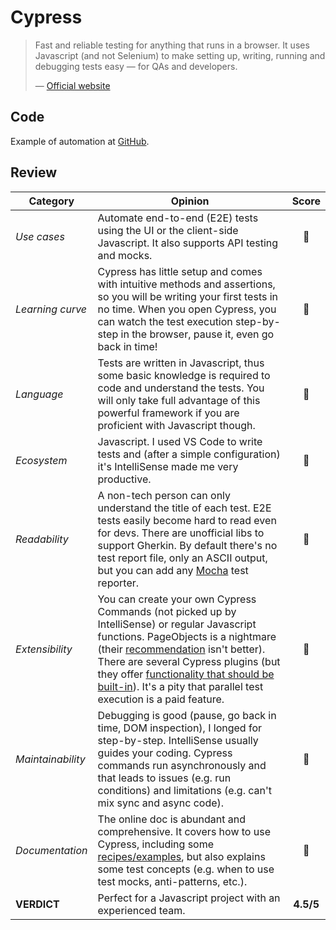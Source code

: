 # Cypress

> Fast and reliable testing for anything that runs in a browser. It uses Javascript (and not Selenium) to make setting up, writing, running and debugging tests easy — for QAs and developers.
>
> — [Official website](https://www.cypress.io/how-it-works/)

## Code

Example of automation at [GitHub](https://github.com/rbaduman/start-testing/tree/main/code/framework/cypress).

## Review

| Category          | Opinion                                                      |   Score   |
| ----------------- | ------------------------------------------------------------ | :-------: |
| _Use cases_       | Automate end-to-end (E2E) tests using the UI or the client-side Javascript. It also supports API testing and mocks. |     🥇     |
| _Learning curve_  | Cypress has little setup and comes with intuitive methods and assertions, so you will be writing your first tests in no time. When you open Cypress, you can watch the test execution step-by-step in the browser, pause it, even go back in time! |     🥇     |
| _Language_        | Tests are written in Javascript, thus some basic knowledge is required to code and understand the tests. You will only take full advantage of this powerful framework if you are proficient with Javascript though. |     🥈     |
| _Ecosystem_       | Javascript. I used VS Code to write tests and (after a simple configuration) it's IntelliSense made me very productive. |     🥇     |
| _Readability_     | A non-tech person can only understand the title of each test. E2E tests easily become hard to read even for devs. There are unofficial libs to support Gherkin. By default there's no test report file, only an ASCII output, but you can add any [Mocha](https://docs.cypress.io/guides/tooling/reporters.html#Custom-Reporters) test reporter. |     🥈     |
| _Extensibility_   | You can create your own Cypress Commands (not picked up by IntelliSense) or regular Javascript functions. PageObjects is a nightmare (their [recommendation](https://docs.cypress.io/faq/questions/using-cypress-faq.html#Can-I-use-the-Page-Object-pattern) isn't better). There are several Cypress plugins (but they offer [functionality that should be built-in](https://github.com/cypress-io/cypress/issues/1865#issuecomment-484897559)). It's a pity that parallel test execution is a paid feature. |     🥉     |
| _Maintainability_ | Debugging is good (pause, go back in time, DOM inspection), I longed for step-by-step. IntelliSense usually guides your coding. Cypress commands run asynchronously and that leads to issues (e.g. run conditions) and limitations (e.g. can't mix sync and async code). |     🥈     |
| _Documentation_   | The online doc is abundant and comprehensive. It covers how to use Cypress, including some [recipes/examples](https://github.com/cypress-io/cypress-example-recipes#application-actions), but also explains some test concepts (e.g. when to use test mocks, anti-patterns, etc.). |     🥇     |
| **VERDICT**       | Perfect for a Javascript project with an experienced team.   | **4.5/5** |
